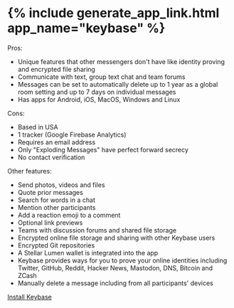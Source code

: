 <tr>
<td style="vertical-align:top"><h1>{% include generate_app_link.html app_name="keybase" %}</h1></td>
<td>
  Pros:
  <ul>
  <li>Unique features that other messengers don't have like identity proving and encrypted file sharing</li>
  <li>Communicate with text, group text chat and team forums</li>
  <li>Messages can be set to automatically delete up to 1 year as a global room setting and up to 7 days on individual messages</li>
  <li>Has apps for Android, iOS, MacOS, Windows and Linux</li>
  </ul>
  Cons:
  <ul>
  <li>Based in USA</li>
  <li>1 tracker (Google Firebase Analytics)</li>
  <li>Requires an email address</li>
  <li>Only &quot;Exploding Messages&quot; have perfect forward secrecy</li>
  <li>No contact verification</li>
  </ul>
  Other features:
  <ul>
  <li>Send photos, videos and files</li>
  <li>Quote prior messages</li>
  <li>Search for words in a chat</li>
  <li>Mention other participants</li>
  <li>Add a reaction emoji to a comment</li>
  <li>Optional link previews</li>
  <li>Teams with discussion forums and shared file storage</li>
  <li>Encrypted online file storage and sharing with other Keybase users</li>
  <li>Encrypted Git repositories</li>
  <li>A Stellar Lumen wallet is integrated into the app</li>
  <li>Keybase provides ways for you to prove your online identities including Twitter, GitHub, Reddit, Hacker News, Mastodon, DNS, Bitcoin and ZCash</li>
  <li>Manually delete a message including from all participants' devices</li>
  </ul>
  <a href="/install_keybase.html" {{ site.class_button_internal }}>Install Keybase</a><br>
  <br>
</td>
</tr>
